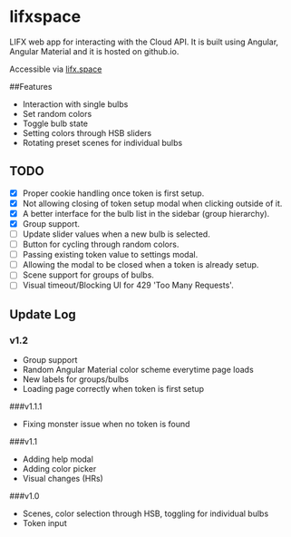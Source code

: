 # lifxspace
LIFX web app for interacting with the Cloud API. It is built using Angular, Angular Material and it is hosted on github.io.

Accessible via [lifx.space](http://lifx.space)

##Features
- Interaction with single bulbs
- Set random colors
- Toggle bulb state
- Setting colors through HSB sliders
- Rotating preset scenes for individual bulbs

## TODO
- [x] Proper cookie handling once token is first setup.
- [x] Not allowing closing of token setup modal when clicking outside of it.
- [x] A better interface for the bulb list in the sidebar (group hierarchy).
- [x] Group support.
- [ ] Update slider values when a new bulb is selected.
- [ ] Button for cycling through random colors. 
- [ ] Passing existing token value to settings modal.
- [ ] Allowing the modal to be closed when a token is already setup.
- [ ] Scene support for groups of bulbs.
- [ ] Visual timeout/Blocking UI for 429 'Too Many Requests'.

## Update Log
### v1.2
- Group support
- Random Angular Material color scheme everytime page loads
- New labels for groups/bulbs
- Loading page correctly when token is first setup

###v1.1.1
- Fixing monster issue when no token is found

###v1.1
- Adding help modal
- Adding color picker
- Visual changes (HRs)

###v1.0
- Scenes, color selection through HSB, toggling for individual bulbs
- Token input
